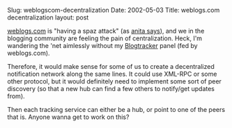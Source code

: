 Slug: weblogscom-decentralization
Date: 2002-05-03
Title: weblogs.com decentralization
layout: post

<a href="http://www.weblogs.com">weblogs.com</a> is &quot;having a spaz attack&quot; (as <a href="http://www.anitarowland.com/gmarchives/00000272.html">anita says</a>), and we in the blogging community are feeling the pain of centralization. Heck, I&#39;m wandering the &#39;net aimlessly without my <a href="http://www.dansanderson.com/blogtracker">Blogtracker</a> panel (fed by weblogs.com).

Therefore, it would make sense for some of us to create a decentralized notification network along the same lines. It could use XML-RPC or some other protocol, but it would definitely need to implement some sort of peer discovery (so that a new hub can find a few others to notify/get updates from).

Then each tracking service can either be a hub, or point to one of the peers that is. Anyone wanna get to work on this?
